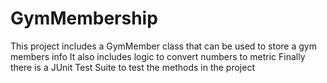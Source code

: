 # GymMembership
This project includes a GymMember class that can be used to store a gym members info
It also includes logic to convert numbers to metric
Finally there is a JUnit Test Suite to test the methods in the project
